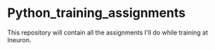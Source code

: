 # Python_training_assignments
This repository will contain all the assignments I'll do while training at Ineuron.
